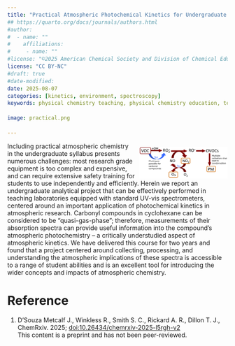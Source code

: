 ```yaml
---
title: "Practical Atmospheric Photochemical Kinetics for Undergraduate Teaching and Research"
## https://quarto.org/docs/journals/authors.html
#author:
#  - name: ""
#    affiliations:
#     - name: ""
#license: "©2025 American Chemical Society and Division of Chemical Education, Inc."
license: "CC BY-NC"
#draft: true
#date-modified:
date: 2025-08-07
categories: [kinetics, environment, spectroscopy]
keywords: physical chemistry teaching, physical chemistry education, teaching resources, kinetics, atmospheric chemistry, atmosphere, spectroscopy, second-year undergraduate

image: practical.png

---
```

<img src="practical.png" width="40%" align="right" style="padding: 10px 0px 0px 10px;"/>

Including practical atmospheric chemistry in the undergraduate syllabus presents numerous challenges: most research grade equipment is too complex and expensive, and can require extensive safety training for students to use independently and efficiently. Herein we report an undergraduate analytical project that can be effectively performed in teaching laboratories equipped with standard UV-vis spectrometers, centered around an important application of photochemical kinetics in atmospheric research. Carbonyl compounds in cyclohexane can be considered to be “quasi-gas-phase”; therefore, measurements of their absorption spectra can provide useful information into the compound’s atmospheric photochemistry – a critically understudied aspect of atmospheric kinetics. We have delivered this course for two years and found that a project centered around collecting, processing, and understanding the atmospheric implications of these spectra is accessible to a range of student abilities and is an excellent tool for introducing the wider concepts and impacts of atmospheric chemistry.


# Reference

1.  D’Souza Metcalf J., Winkless R., Smith S. C., Rickard A. R., Dillon T. J.,  ChemRxiv. 2025; [doi:10.26434/chemrxiv-2025-l5rgh-v2](https://doi.org/10.26434/chemrxiv-2025-l5rgh-v2)  
    This content is a preprint and has not been peer-reviewed.

